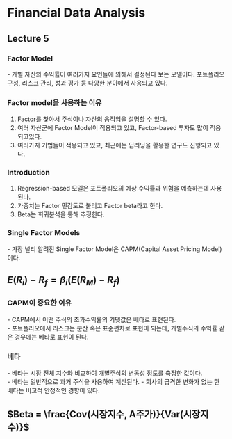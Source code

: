 # Financial Data Analysis

## Lecture 5

### Factor Model
 \- 개별 자산의 수익률이 여러가지 요인들에 의해서 결정된다 보는 모델이다. 포트폴리오 구성, 리스크 관리, 성과 평가 등 다양한 분야에서 사용되고 있다.
 
### Factor model을 사용하는 이유
  1. Factor를 찾아서 주식이나 자산의 움직임을 설명할 수 있다.<br/>
  2. 여러 자산군에 Factor Model이 적용되고 있고, Factor-based 투자도 많이 적용되고있다.<br/>
  3. 여러가지 기법들이 적용되고 있고, 최근에는 딥러닝을 활용한 연구도 진행되고 있다.<br/>

### Introduction
1. Regression-based 모델은 포트폴리오의 예상 수익률과 위험을 예측하는데 사용된다.
2. 가중치는 Factor 민감도로 불리고 Factor beta라고 한다. 
3. Beta는 회귀분석을 통해 추정한다.

### Single Factor Models
 \- 가장 널리 알려진 Single Factor Model은 CAPM(Capital Asset Pricing Model)이다.
 
## $E(R_i) - R_f = \beta_i(E(R_M) - R_f)$


### CAPM이 중요한 이유
 \- CAPM에서 어떤 주식의 초과수익률의 기댓값은 베타로 표현된다.<br/>
 \- 포트폴리오에서 리스크는 분산 혹은 표준편차로 표현이 되는데, 개별주식의 수익률 같은 경우에는 베타로 표현이 된다.

### 베타
 \- 베타는 시장 전체 지수와 비교하여 개별주식의 변동성 정도를 측정한 값이다.<br/>
 \- 베타는 일반적으로 과거 주식을 사용하여 계산된다.
 \- 회사의 급격한 변화가 없는 한 베타는 비교적 안정적인 경향이 있다.
 
 ## $Beta = \frac{Cov(시장지수, A주가)}{Var(시장지수)}$
 
 
